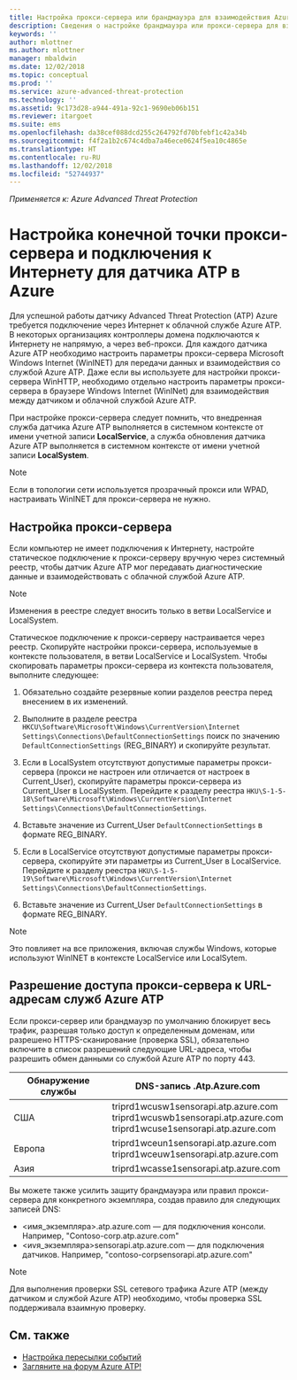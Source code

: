 ```yaml
---
title: Настройка прокси-сервера или брандмауэра для взаимодействия Azure ATP с датчиком | Документы Майкрософт
description: Сведения о настройке брандмауэра или прокси-сервера для взаимодействия облачной службы Azure ATP и датчиков Azure ATP
keywords: ''
author: mlottner
ms.author: mlottner
manager: mbaldwin
ms.date: 12/02/2018
ms.topic: conceptual
ms.prod: ''
ms.service: azure-advanced-threat-protection
ms.technology: ''
ms.assetid: 9c173d28-a944-491a-92c1-9690eb06b151
ms.reviewer: itargoet
ms.suite: ems
ms.openlocfilehash: da38cef088dcd255c264792fd70bfebf1c42a34b
ms.sourcegitcommit: f4f2a1b2c674c4dba7a46ece0624f5ea10c4865e
ms.translationtype: HT
ms.contentlocale: ru-RU
ms.lasthandoff: 12/02/2018
ms.locfileid: "52744937"
---
```

*Применяется к: Azure Advanced Threat Protection*



# <a name="configure-endpoint-proxy-and-internet-connectivity-settings-for-your-azure-atp-sensor"></a>Настройка конечной точки прокси-сервера и подключения к Интернету для датчика ATP в Azure

Для успешной работы датчику Advanced Threat Protection (ATP) Azure требуется подключение через Интернет к облачной службе Azure ATP. В некоторых организациях контроллеры домена подключаются к Интернету не напрямую, а через веб-прокси. Для каждого датчика Azure ATP необходимо настроить параметры прокси-сервера Microsoft Windows Internet (WinINET) для передачи данных и взаимодействия со службой Azure ATP. Даже если вы используете для настройки прокси-сервера WinHTTP, необходимо отдельно настроить параметры прокси-сервера в браузере Windows Internet (WinINet) для взаимодействия между датчиком и облачной службой Azure ATP.


При настройке прокси-сервера следует помнить, что внедренная служба датчика Azure ATP выполняется в системном контексте от имени учетной записи **LocalService**, а служба обновления датчика Azure ATP выполняется в системном контексте от имени учетной записи **LocalSystem**. 

> [!NOTE]
> Если в топологии сети используется прозрачный прокси или WPAD, настраивать WinINET для прокси-сервера не нужно.

## <a name="configure-the-proxy"></a>Настройка прокси-сервера 

Если компьютер не имеет подключения к Интернету, настройте статическое подключение к прокси-серверу вручную через системный реестр, чтобы датчик Azure ATP мог передавать диагностические данные и взаимодействовать с облачной службой Azure ATP.

> [!NOTE]
> Изменения в реестре следует вносить только в ветви LocalService и LocalSystem.

Статическое подключение к прокси-серверу настраивается через реестр. Скопируйте настройки прокси-сервера, используемые в контексте пользователя, в ветви LocalService и LocalSystem. Чтобы скопировать параметры прокси-сервера из контекста пользователя, выполните следующее:

1.   Обязательно создайте резервные копии разделов реестра перед внесением в их изменений.

2. Выполните в разделе реестра `HKCU\Software\Microsoft\Windows\CurrentVersion\Internet Settings\Connections\DefaultConnectionSettings` поиск по значению `DefaultConnectionSettings` (REG_BINARY) и скопируйте результат.
 
2.  Если в LocalSystem отсутствуют допустимые параметры прокси-сервера (прокси не настроен или отличается от настроек в Current_User), скопируйте параметры прокси-сервера из Current_User в LocalSystem. Перейдите к разделу реестра `HKU\S-1-5-18\Software\Microsoft\Windows\CurrentVersion\Internet Settings\Connections\DefaultConnectionSettings`.

3.  Вставьте значение из Current_User `DefaultConnectionSettings` в формате REG_BINARY.

4.  Если в LocalService отсутствуют допустимые параметры прокси-сервера, скопируйте эти параметры из Current_User в LocalService. Перейдите к разделу реестра `HKU\S-1-5-19\Software\Microsoft\Windows\CurrentVersion\Internet Settings\Connections\DefaultConnectionSettings`.

5.  Вставьте значение из Current_User `DefaultConnectionSettings` в формате REG_BINARY.

> [!NOTE]
> Это повлияет на все приложения, включая службы Windows, которые используют WinINET в контексте LocalService или LocalSytem.


## <a name="enable-access-to-azure-atp-service-urls-in-the-proxy-server"></a>Разрешение доступа прокси-сервера к URL-адресам служб Azure ATP

Если прокси-сервер или брандмауэр по умолчанию блокирует весь трафик, разрешая только доступ к определенным доменам, или разрешено HTTPS-сканирование (проверка SSL), обязательно включите в список разрешений следующие URL-адреса, чтобы разрешить обмен данными со службой Azure ATP по порту 443.

|Обнаружение службы|DNS-запись .Atp.Azure.com|
|----|----|
|США |triprd1wcusw1sensorapi.atp.azure.com<br>triprd1wcuswb1sensorapi.atp.azure.com<br>triprd1wcuse1sensorapi.atp.azure.com|
|Европа|triprd1wceun1sensorapi.atp.azure.com<br>triprd1wceuw1sensorapi.atp.azure.com|
|Азия|triprd1wcasse1sensorapi.atp.azure.com|


Вы можете также усилить защиту брандмауэра или правил прокси-сервера для конкретного экземпляра, создав правило для следующих записей DNS:
- \<имя_экземпляра>.atp.azure.com — для подключения консоли. Например, "Contoso-corp.atp.azure.com"
- \<иvя_экземпляра>sensorapi.atp.azure.com — для подключения датчиков. Например, "contoso-corpsensorapi.atp.azure.com"

 
> [!NOTE]
> Для выполнения проверки SSL сетевого трафика Azure ATP (между датчиком и службой Azure ATP) необходимо, чтобы проверка SSL поддерживала взаимную проверку.


## <a name="see-also"></a>См. также
- [Настройка пересылки событий](configure-event-forwarding.md)
- [Загляните на форум Azure ATP!](https://aka.ms/azureatpcommunity)